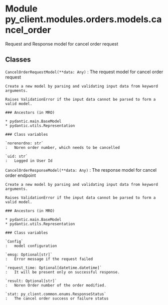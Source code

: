 Module py_client.modules.orders.models.cancel_order
===================================================
Request and Response model for cancel order request

Classes
-------

`CancelOrderRequestModel(**data: Any)`
:   The request model for cancel order  request
    
    Create a new model by parsing and validating input data from keyword arguments.
    
    Raises ValidationError if the input data cannot be parsed to form a valid model.

    ### Ancestors (in MRO)

    * pydantic.main.BaseModel
    * pydantic.utils.Representation

    ### Class variables

    `norenordno: str`
    :   Noren order number, which needs to be cancelled

    `uid: str`
    :   Logged in User Id

`CancelOrderResponseModel(**data: Any)`
:   The response model for cancel order endpoint
    
    Create a new model by parsing and validating input data from keyword arguments.
    
    Raises ValidationError if the input data cannot be parsed to form a valid model.

    ### Ancestors (in MRO)

    * pydantic.main.BaseModel
    * pydantic.utils.Representation

    ### Class variables

    `Config`
    :   model configuration

    `emsg: Optional[str]`
    :   Error message if the request failed

    `request_time: Optional[datetime.datetime]`
    :   It will be present only on successful response.

    `result: Optional[str]`
    :   Noren Order number of the order modified.

    `stat: py_client.common.enums.ResponseStatus`
    :   The cancel order success or failure status